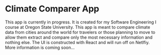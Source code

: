 # Climate Comparer App
This app is currently in progress. It is created for my Software Engineering I course at Oregon State University. This app is meant to compare climate data from cities around the world for travelers or those planning to move to allow them extract and compare only the most necessary information and nothing else. The UI is constructed with React and will run off on Netlfiy. More information is coming soon...